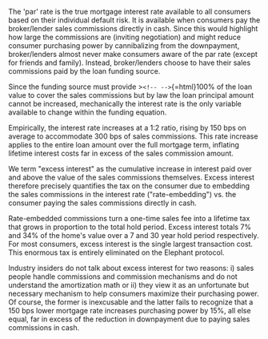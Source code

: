 
The 'par' rate is the true mortgage interest rate available to all consumers based on their individual default risk. It
is available when consumers pay the broker/lender sales commissions directly in cash. Since this would highlight how
large the commissions are (inviting negotiation) and might reduce consumer purchasing power by cannibalizing from the
downpayment, broker/lenders almost never make consumers aware of the par rate (except for friends and family). Instead,
broker/lenders choose to have their sales commissions paid by the loan funding source.

Since the funding source must provide $>$`<!-- -->`{=html}100% of the loan value to cover the sales commissions but by
law the loan principal amount cannot be increased, mechanically the interest rate is the only variable available to
change within the funding equation.

Empirically, the interest rate increases at a 1:2 ratio, rising by 150 bps on average to accommodate 300 bps of sales
commissions. This rate increase applies to the entire loan amount over the full mortgage term, inflating lifetime
interest costs far in excess of the sales commission amount.

We term "excess interest" as the cumulative increase in interest paid over and above the value of the sales commissions
themselves. Excess interest therefore precisely quantifies the tax on the consumer due to embedding the sales
commissions in the interest rate ("rate-embedding") vs. the consumer paying the sales commissions directly in cash.

Rate-embedded commissions turn a one-time sales fee into a lifetime tax that grows in proportion to the total hold
period. Excess interest totals 7% and 34% of the home's value over a 7 and 30 year hold period respectively. For most
consumers, excess interest is the single largest transaction cost. This enormous tax is entirely eliminated on the
Elephant protocol.

Industry insiders do not talk about excess interest for two reasons: i) sales people handle commissions and commission
mechanisms and do not understand the amortization math or ii) they view it as an unfortunate but necessary mechanism to
help consumers maximize their purchasing power. Of course, the former is inexcusable and the latter fails to recognize
that a 150 bps lower mortgage rate increases purchasing power by 15%, all else equal, far in excess of the reduction in
downpayment due to paying sales commissions in cash.

